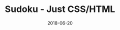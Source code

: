 ---
title: 'Sudoku - Just CSS/HTML'
description: 'Complete a sudoku puzzle without Javascript or server-side interaction.'
gametype: 'medium'
gameid: 21
date: 2018-06-20
tags: []
draft: false
type: 'games'
num19: [{'idx':1,'arr1':[1,2,3,4,5,6,7,8,9],'arr2':[1,2,3,4,5,6,7,8,9]},{'idx':2,'arr1':[1,2,3,4,5,6,7,8,9],'arr2':[1,2,3,4,5,6,7,8,9]},{'idx':3,'arr1':[1,2,3,4,5,6,7,8,9],'arr2':[1,2,3,4,5,6,7,8,9]},{'idx':4,'arr1':[1,2,3,4,5,6,7,8,9],'arr2':[1,2,3,4,5,6,7,8,9]},{'idx':5,'arr1':[1,2,3,4,5,6,7,8,9],'arr2':[1,2,3,4,5,6,7,8,9]},{'idx':6,'arr1':[1,2,3,4,5,6,7,8,9],'arr2':[1,2,3,4,5,6,7,8,9]},{'idx':7,'arr1':[1,2,3,4,5,6,7,8,9],'arr2':[1,2,3,4,5,6,7,8,9]},{'idx':8,'arr1':[1,2,3,4,5,6,7,8,9],'arr2':[1,2,3,4,5,6,7,8,9]},{'idx':9,'arr1':[1,2,3,4,5,6,7,8,9],'arr2':[1,2,3,4,5,6,7,8,9]}]
puzzle: [[0, 0, 4, 0, 6, 0, 2, 0, 0], [0, 0, 0, 0, 4, 0, 0, 0, 0], [0, 6, 0, 0, 0, 0, 0, 1, 0], [0, 0, 6, 2, 0, 5, 4, 0, 0], [0, 8, 0, 0, 0, 0, 0, 2, 0], [0, 5, 1, 3, 0, 4, 7, 9, 0], [1, 0, 0, 0, 5, 0, 0, 0, 2], [0, 9, 0, 0, 0, 0, 0, 3, 0], [0, 0, 8, 0, 9, 0, 1, 0, 0]]
layout: 'sudokucssstatic'
---